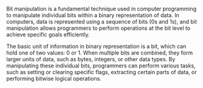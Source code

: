 Bit manipulation is a fundamental technique used in computer programming to manipulate individual bits within a binary representation of data. In computers, data is represented using a sequence of bits (0s and 1s), and bit manipulation allows programmers to perform operations at the bit level to achieve specific goals efficiently.

The basic unit of information in binary representation is a bit, which can hold one of two values: 0 or 1. When multiple bits are combined, they form larger units of data, such as bytes, integers, or other data types. By manipulating these individual bits, programmers can perform various tasks, such as setting or clearing specific flags, extracting certain parts of data, or performing bitwise logical operations.


